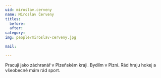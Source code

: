 ```yaml
---
uid: miroslav.cerveny
name: Miroslav Červeny
titles:
  before: 
  after:
category:
img: people/miroslav-cerveny.jpg 

mail:

---
```


Pracuji jako záchranář v Plzeňském kraji.
Bydlím v Plzni.
Rád hraju hokej a všeobecně mám rád sport.